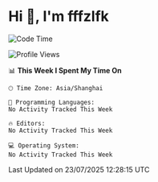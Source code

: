 # Hi 👋, I'm fffzlfk

<!--START_SECTION:waka-->
![Code Time](http://img.shields.io/badge/Code%20Time-1%2C308%20hrs%2022%20mins-blue)

![Profile Views](http://img.shields.io/badge/Profile%20Views-0-blue)

📊 **This Week I Spent My Time On** 

```text
🕑︎ Time Zone: Asia/Shanghai

💬 Programming Languages: 
No Activity Tracked This Week

🔥 Editors: 
No Activity Tracked This Week

💻 Operating System: 
No Activity Tracked This Week
```


 Last Updated on 23/07/2025 12:28:15 UTC
<!--END_SECTION:waka-->
